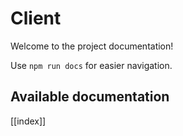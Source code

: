 # Client

Welcome to the project documentation!

Use `npm run docs` for easier navigation.

## Available documentation

[[index]]
